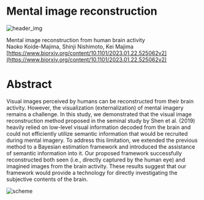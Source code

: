# Mental image reconstruction

![header_img](https://user-images.githubusercontent.com/52347843/227773925-abe618b8-4dbc-4d43-b586-7668d881c1b8.png)

Mental image reconstruction from human brain activity<br>
Naoko Koide-Majima, Shinji Nishimoto, Kei Majima<br>
[https://www.biorxiv.org/content/10.1101/2023.01.22.525062v2](https://www.biorxiv.org/content/10.1101/2023.01.22.525062v2)

# Abstract
Visual images perceived by humans can be reconstructed from their brain activity. However, the visualization (externalization) of mental imagery remains a challenge. In this study, we demonstrated that the visual image reconstruction method proposed in the seminal study by Shen et al. (2019) heavily relied on low-level visual information decoded from the brain and could not efficiently utilize semantic information that would be recruited during mental imagery. To address this limitation, we extended the previous method to a Bayesian estimation framework and introduced the assistance of semantic information into it. Our proposed framework successfully reconstructed both seen (i.e., directly captured by the human eye) and imagined images from the brain activity. These results suggest that our framework would provide a technology for directly investigating the subjective contents of the brain.

![scheme](https://user-images.githubusercontent.com/52347843/227772359-b1d218d1-d895-4701-ad19-ae11569fc928.png)


